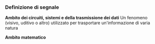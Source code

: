 ### Definizione di segnale

**Ambito dei circuiti, sistemi e della trasmissione dei dati**
Un fenomeno (visivo, uditivo o altro) utilizzato per trasportare un'informazione di varia natura

**Ambito matematico**
